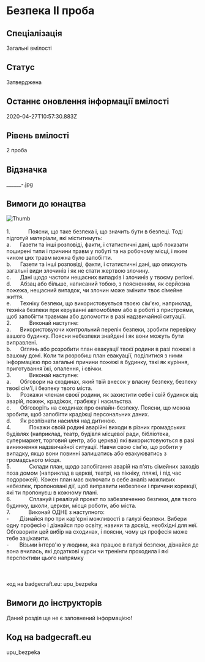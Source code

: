 # Безпека ІІ проба

## Спеціалізація

Загальні вмілості

## Статус

Затверджена

## Останнє оновлення інформації вмілості

2020-04-27T10:57:30.883Z

## Рівень вмілості

2 проба

## Відзначка

_______-_.jpg

## Вимоги до юнацтва

<div><span><img alt="Thumb          " src="/uploads/textareas/bootsy/image/114/small________-_.jpg"><br><br>1.&nbsp;&nbsp;&nbsp;&nbsp;&nbsp;&nbsp;&nbsp;&nbsp;&nbsp;&nbsp;&nbsp;
</span>Поясни, що таке безпека і, що значить бути в безпеці. Тоді
підготуй матеріали, які міститимуть:<br>a.&nbsp;&nbsp;&nbsp;&nbsp;&nbsp;
Газети та інші розповіді, факти, і статистичні дані,
щоб показати поширені типи і причини травм у побуті та на робочому місці, і
яким чином цих травм можна було запобігти.<br>b.&nbsp;&nbsp;&nbsp;&nbsp;&nbsp;
Газети та інші розповіді, факти, і статистичні дані,
що описують загальні види злочинів і як не стати жертвою злочину.<br>c.&nbsp;&nbsp;&nbsp;&nbsp;&nbsp;
Дані щодо частоти нещасних випадків і злочинів у твоєму
регіоні.<br>d.&nbsp;&nbsp;&nbsp;&nbsp;&nbsp;
Абзац або більше, написаний тобою, з поясненням, як
серйозна пожежа, нещасний випадок, чи злочин може змінити твоє сімейне життя.<br>e.&nbsp;&nbsp;&nbsp;&nbsp;&nbsp;
Техніку безпеки, що використовується твоєю сім'єю,
наприклад, техніка безпеки при керуванні автомобілем або в роботі з пристроями,
щоб запобігти травмам або допомогти в разі надзвичайної ситуації.<br>2.&nbsp;&nbsp;&nbsp;&nbsp;&nbsp;&nbsp;&nbsp;&nbsp;&nbsp;&nbsp;&nbsp;
Виконай наступне:<br>a.&nbsp;&nbsp;&nbsp;&nbsp;&nbsp;
Використовуючи контрольний перелік безпеки, зробити
перевірку вашого будинку. Поясни небезпеки знайдені і як вони можуть бути
виправлені.<br>b.&nbsp;&nbsp;&nbsp;&nbsp;&nbsp;
Оглянь або розробити план евакуації твоєї родини в
разі пожежі в вашому домі. Коли ти розробиш план евакуації, поділитися з ними інформацією
про загальні причини пожежі в будинку, такі як куріння, приготування їжі,
опалення, і свічки.<br>3.&nbsp;&nbsp;&nbsp;&nbsp;&nbsp;&nbsp;&nbsp;&nbsp;&nbsp;&nbsp;&nbsp;
Виконай наступне:<br>a.&nbsp;&nbsp;&nbsp;&nbsp;&nbsp;
Обговори на сходинах, який твій внесок у власну безпеку,
безпеку твоєї сім'ї, і безпеку твого міста.<br>b.&nbsp;&nbsp;&nbsp;&nbsp;&nbsp;
Розкажи членам своєї родини, як захистити себе і свій
будинок від аварій, пожеж, крадіжок, грабежу і насильства.<br>c.&nbsp;&nbsp;&nbsp;&nbsp;&nbsp;
Обговоріть на сходинах про онлайн-безпеку. Поясни, що
можна зробити, щоб запобігти крадіжці персональних даних.<br>d.&nbsp;&nbsp;&nbsp;&nbsp;&nbsp;
Як розпізнати насилля над дитиною.<br>4.&nbsp;&nbsp;&nbsp;&nbsp;&nbsp;&nbsp;&nbsp;&nbsp;&nbsp;&nbsp;&nbsp;
Покажи своїй родині аварійні виходи в різних
громадських будівлях (наприклад, театр, будівля місцевої ради, бібліотека,
супермаркет, торговий центр, або церква) які використовуються в разі виникнення
надзвичайної ситуації. Навчи свою сім'ю, що робити у випадку, якщо вони повинні
залишатись або евакуюватись з громадського місця.<br>5.&nbsp;&nbsp;&nbsp;&nbsp;&nbsp;&nbsp;&nbsp;&nbsp;&nbsp;&nbsp;&nbsp;
Склади план, щодо запобігання аварій на п'ять сімейних
заходів поза домом (наприклад в церкві, театрі, на пікніку, пляжі, і під час
подорожей). Кожен план має включати в себе аналіз можливих небезпек,
пропоновані дії, щоб виправити небезпеки і причини корекції, які ти пропонуєш в
кожному плані.<br>6.&nbsp;&nbsp;&nbsp;&nbsp;&nbsp;&nbsp;&nbsp;&nbsp;&nbsp;&nbsp;&nbsp;
Сплануй і реалізуй проект по забезпеченню безпеки, для
твого будинку, школи, церкви, місця роботи, або міста.<br>7.&nbsp;&nbsp;&nbsp;&nbsp;&nbsp;&nbsp;&nbsp;&nbsp;&nbsp;&nbsp;&nbsp;
Виконай ОДНЕ з
наступного:<br>-&nbsp;&nbsp;&nbsp;&nbsp;&nbsp;&nbsp;
Дізнайся про
три кар'єрні можливості в галузі безпеки. Вибери одну професію і дізнайся про
освіту, навики та досвід, необхідні для неї. Обговорити цей вибір на сходинах,
і поясни, чому ця професія може тебе зацікавити.<br>-&nbsp;&nbsp;&nbsp;&nbsp;&nbsp;&nbsp;
Візьми інтерв'ю у
людини, яка працює в галузі безпеки, дізнайся де вона вчилась, які додаткові
курси чи тренінги проходила і які перспективи цього напрямку<br><br><br><br>код на badgecraft.eu: upu_bezpeka<br></div>

## Вимоги до інструкторів

Даний розділ ще не є заповнений інформацією!

## Код на badgecraft.eu

upu_bezpeka